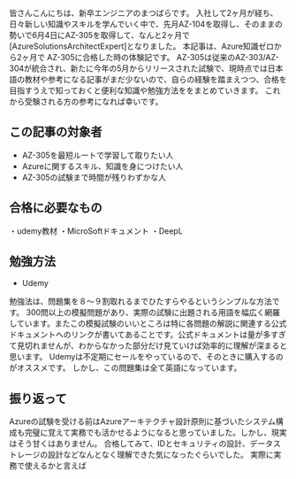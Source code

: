 皆さんこんにちは、新卒エンジニアのまつばらです。
入社して2ヶ月が経ち、日々新しい知識やスキルを学んでいく中で、先月AZ-104を取得し、そのままの勢いで6月4日にAZ-305を取得して、なんと2ヶ月で[AzureSolutionsArchitectExpert]となりました。
本記事は、Azure知識ゼロから2ヶ月で AZ-305に合格した時の体験記です。
AZ-305は従来のAZ-303/AZ-304が統合され、新たに今年の5月からリリースされた試験で、現時点では日本語の教材や参考になる記事がまだ少ないので、自らの経験を踏まえつつ、合格を目指すうえで知っておくと便利な知識や勉強方法ををまとめていきます。
これから受験される方の参考になれば幸いです。

## この記事の対象者
- AZ-305を最短ルートで学習して取りたい人
- Azureに関するスキル、知識を身につけたい人
- AZ-305の試験まで時間が残りわずかな人

## 合格に必要なもの
・udemy教材
・MicroSoftドキュメント
・DeepL

## 勉強方法
- Udemy

勉強法は、問題集を８〜９割取れるまでひたすらやるというシンプルな方法です。
300問以上の模擬問題があり、実際の試験に出題される用語を幅広く網羅しています。またこの模擬試験のいいところは特に各問題の解説に関連する公式ドキュメントへのリンクが書いてあることです。公式ドキュメントは量が多すぎて見切れませんが、わからなかった部分だけ見ていけば効率的に理解が深まると思います。
Udemyは不定期にセールをやっているので、そのときに購入するのがオススメです。
しかし、この問題集は全て英語になっています。


## 振り返って
Azureの試験を受ける前はAzureアーキテクチャ設計原則に基づいたシステム構成も完璧に覚えて実務でも活かせるようになると思っていました。しかし、現実はそう甘くはありません。
合格してみて、IDとセキュリティの設計、データストレージの設計などなんとなく理解できた気になったぐらいでした。
実際に実務で使えるかと言えば

